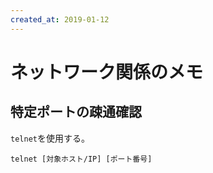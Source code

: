 ```yaml
---
created_at: 2019-01-12
---
```


# ネットワーク関係のメモ

## 特定ポートの疎通確認

`telnet`を使用する。

```
telnet [対象ホスト/IP] [ポート番号]
```
